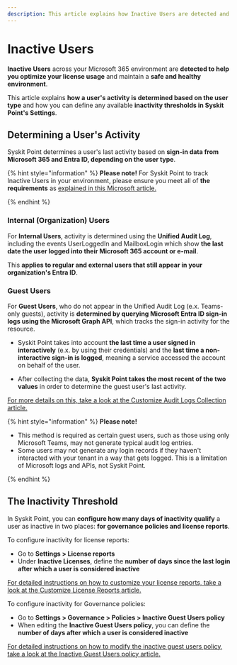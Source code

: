 ```yaml
---
description: This article explains how Inactive Users are detected and defined within Syskit Point.
---
```


# Inactive Users

**Inactive Users** across your Microsoft 365 environment are **detected to help you optimize your license usage** and maintain a **safe and healthy environment**. 

This article explains **how a user's activity is determined based on the user type** and how you can define any available **inactivity thresholds in Syskit Point's Settings**. 

## Determining a User's Activity

Syskit Point determines a user's last activity based on **sign-in data from Microsoft 365 and Entra ID, depending on the user type**.

{% hint style="information" %}
**Please note!** For Syskit Point to track Inactive Users in your environment, please ensure you meet all of **the requirements** as [explained in this Microsoft article.](https://learn.microsoft.com/en-us/entra/identity/monitoring-health/howto-manage-inactive-user-accounts?tabs=admin-center)

{% endhint %}

### Internal (Organization) Users

For **Internal Users**, activity is determined using the **Unified Audit Log**, including the events UserLoggedIn and MailboxLogin which show **the last date the user logged into their Microsoft 365 account or e-mail**.

This **applies to regular and external users that still appear in your organization's Entra ID**. 

### Guest Users

For **Guest Users**, who do not appear in the Unified Audit Log (e.x. Teams-only guests), activity is **determined by querying Microsoft Entra ID sign-in logs using the Microsoft Graph API**, which tracks the sign-in activity for the resource. 
 
* Syskit Point takes into account **the last time a user signed in interactively** (e.x. by using their credentials) and the **last time a non-interactive sign-in is logged**, meaning a service accessed the account on behalf of the user. 

* After collecting the data, **Syskit Point takes the most recent of the two values** in order to determine the guest user's last activity. 

[For more details on this, take a look at the Customize Audit Logs Collection article.](../setup/configuration/customize/customize-audit-logs-collection.md#sign-in-logs-from-microsoft-entra-id)


{% hint style="information" %}
**Please note!** 
* This method is required as certain guest users, such as those using only Microsoft Teams, may not generate typical audit log entries. 
* Some users may not generate any login records if they haven't interacted with your tenant in a way that gets logged. This is a limitation of Microsoft logs and APIs, not Syskit Point. 

{% endhint %}

## The Inactivity Threshold

In Syskit Point, you can **configure how many days of inactivity qualify** a user as inactive in two places: **for governance policies and license reports**. 

To configure inactivity for license reports: 
* Go to **Settings > License reports**
* Under **Inactive Licenses**, define the **number of days since the last login after which a user is considered inactive**

[For detailed instructions on how to customize your license reports, take a look at the Customize License Reports article.](../setup/configuration/customize/customize-license-reports.md)

To configure inactivity for Governance policies: 
* Go to **Settings > Governance > Policies > Inactive Guest Users policy**
* When editing the **Inactive Guest Users policy**, you can define the **number of days after which a user is considered inactive**

[For detailed instructions on how to modify the inactive guest users policy, take a look at the Inactive Guest Users policy article.](../governance-and-automation/automated-workflows/inactive-guest-users-admin.md)
